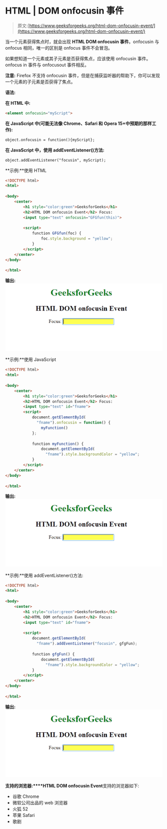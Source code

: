 # HTML | DOM onfocusin 事件

> 原文:[https://www.geeksforgeeks.org/html-dom-onfocusin-event/](https://www.geeksforgeeks.org/html-dom-onfocusin-event/)

当一个元素获得焦点时，就会出现 **HTML DOM onfocusin 事件**。onfocusin 与 onfocus 相同，唯一的区别是 onfocus 事件不会冒泡。

如果想知道一个元素或其子元素是否获得焦点，应该使用 onfocusin 事件。
onfocus in 事件与 onfocusout 事件相反。

**注意:** Firefox 不支持 onfocusin 事件，但是在捕获监听器的帮助下，你可以发现一个元素的子元素是否获得了焦点。

**语法:**

**在 HTML 中:**

```html
<element onfocusin="myScript">
```

**在 JavaScript 中(可能无法像 Chrome、Safari 和 Opera 15+中预期的那样工作):**

```html
object.onfocusin = function(){myScript};
```

**在 JavaScript 中，使用 addEventListener()方法:**

```html
object.addEventListener("focusin", myScript);
```

**示例:**使用 HTML

```html
<!DOCTYPE html>
<html>

<body>
    <center>
        <h1 style="color:green">GeeksforGeeks</h1>
        <h2>HTML DOM onfocusin Event</h2> Focus:
        <input type="text" onfocusin="GFGfun(this)">

        <script>
            function GFGfun(foc) {
                foc.style.background = "yellow";
            }
        </script>
    </center>
</body>

</html>                
```

**输出:**
![](img/0c9a8d2307665ca2f7477454040704f4.png)

**示例:**使用 JavaScript

```html
<!DOCTYPE html>
<html>

<body>
    <center>
        <h1 style="color:green">GeeksforGeeks</h1>
        <h2>HTML DOM onfocusin Event</h2> Focus:
        <input type="text" id="fname">
        <script>
            document.getElementById(
              "fname").onfocusin = function() {
                myFunction()
            };

            function myFunction() {
                document.getElementById(
                  "fname").style.backgroundColor = "yellow";
            }
        </script>
    </center>
</body>

</html>
```

**输出:**
![](img/0c9a8d2307665ca2f7477454040704f4.png)

**示例:**使用 addEventListener()方法:

```html
<!DOCTYPE html>
<html>

<body>
    <center>
        <h1 style="color:green">GeeksforGeeks</h1>
        <h2>HTML DOM onfocusin Event</h2> Focus:
        <input type="text" id="fname">

        <script>
            document.getElementById(
              "fname").addEventListener("focusin", gfgFun);

            function gfgFun() {
                document.getElementById(
                  "fname").style.backgroundColor = "yellow";
            }
        </script>
    </center>
</body>

</html>
```

**输出:**
![](img/0c9a8d2307665ca2f7477454040704f4.png)

**支持的浏览器:****HTML DOM onfocusin Event**支持的浏览器如下:

*   谷歌 Chrome
*   微软公司出品的 web 浏览器
*   火狐 52
*   苹果 Safari
*   歌剧